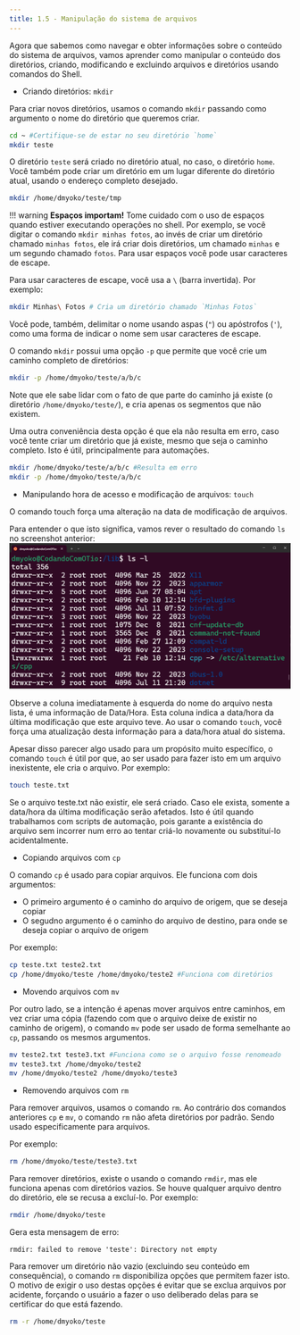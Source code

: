 ```yaml
---
title: 1.5 - Manipulação do sistema de arquivos
---
```

Agora que sabemos como navegar e obter informações sobre o conteúdo do sistema de arquivos, vamos aprender como manipular o conteúdo dos diretórios, criando, modificando e excluindo arquivos e diretórios usando comandos do Shell.

- Criando diretórios: `mkdir`

Para criar novos diretórios, usamos o comando `mkdir` passando como argumento o nome  do diretório que queremos criar.

```bash
cd ~ #Certifique-se de estar no seu diretório `home`
mkdir teste
```

O diretório `teste` será criado no diretório atual, no caso, o diretório `home`. Você também pode criar um diretório em um lugar diferente do diretório atual, usando o endereço completo desejado.

```bash
mkdir /home/dmyoko/teste/tmp
```

!!! warning
	**Espaços importam!** Tome cuidado com o uso de espaços quando estiver executando operações no shell. Por exemplo, se você digitar o comando `mkdir minhas fotos`, ao invés de criar um diretório chamado `minhas fotos`, ele irá criar dois diretórios, um chamado `minhas` e um segundo chamado `fotos`. Para usar espaços você pode usar caracteres de escape.

Para usar caracteres de escape, você usa a `\` (barra invertida). Por exemplo:
```bash
mkdir Minhas\ Fotos # Cria um diretório chamado `Minhas Fotos`
```

Você pode, também, delimitar o nome usando aspas (`"`) ou apóstrofos (`'`), como uma forma de indicar o nome sem usar caracteres de escape.

O comando `mkdir` possui uma opção `-p` que permite que você crie um caminho completo de diretórios:

```bash
mkdir -p /home/dmyoko/teste/a/b/c
```

Note que ele sabe lidar com o fato de que parte do caminho já existe (o diretório `/home/dmyoko/teste/`), e cria apenas os segmentos que não existem.

Uma outra conveniência desta opção é que ela não resulta em erro, caso você tente criar um diretório que já existe, mesmo que seja o caminho completo. Isto é útil, principalmente para automações.

```bash
mkdir /home/dmyoko/teste/a/b/c #Resulta em erro
mkdir -p /home/dmyoko/teste/a/b/c
```

- Manipulando hora de acesso e modificação de arquivos: `touch`

O comando touch força uma alteração na data de modificação de arquivos.

Para entender o que isto significa, vamos rever o resultado do comando `ls` no screenshot anterior:
![image](../../imagens/permissoes-ls-l.png)

Observe a coluna imediatamente à esquerda do nome do arquivo nesta lista, é uma informação de Data/Hora. Esta coluna indica a data/hora da última modificação que este arquivo teve. Ao usar o comando `touch`, você força uma atualização desta informação para a data/hora atual do sistema.

Apesar disso parecer algo usado para um propósito muito específico, o comando `touch` é útil por que, ao ser usado para fazer isto em um arquivo inexistente, ele cria o arquivo. Por exemplo:

```bash
touch teste.txt
```

Se o arquivo teste.txt não existir, ele será criado. Caso ele exista, somente a data/hora da última modificação serão afetados. Isto é útil quando trabalhamos com scripts de automação, pois garante a existência do arquivo sem incorrer num erro ao tentar criá-lo novamente ou substituí-lo acidentalmente.

- Copiando arquivos com `cp`

O comando `cp` é usado para copiar arquivos. Ele funciona com dois argumentos:
- O primeiro argumento é o caminho do arquivo de origem, que se deseja copiar
- O segudno argumento é o caminho do arquivo de destino, para onde se deseja copiar o arquivo de origem

Por exemplo:

```bash
cp teste.txt teste2.txt
cp /home/dmyoko/teste /home/dmyoko/teste2 #Funciona com diretórios
```

- Movendo arquivos com `mv`

Por outro lado, se a intenção é apenas mover arquivos entre caminhos, em vez criar uma cópia (fazendo com que o arquivo deixe de existir no caminho de origem), o comando `mv` pode ser usado de forma semelhante ao `cp`, passando os mesmos argumentos.

```bash
mv teste2.txt teste3.txt #Funciona como se o arquivo fosse renomeado
mv teste3.txt /home/dmyoko/teste2
mv /home/dmyoko/teste2 /home/dmyoko/teste3
```

- Removendo arquivos com `rm`

Para remover arquivos, usamos o comando `rm`. Ao contrário dos comandos anteriores `cp` e `mv`, o comando `rm` não afeta diretórios por padrão. Sendo usado especificamente para arquivos.

Por exemplo:
```bash
rm /home/dmyoko/teste/teste3.txt
```

Para remover diretórios, existe o usando o comando `rmdir`, mas ele funciona apenas com diretórios vazios. Se houve qualquer arquivo dentro do diretório, ele se recusa a excluí-lo. Por exemplo:

```bash
rmdir /home/dmyoko/teste
```

Gera esta mensagem de erro:
```
rmdir: failed to remove 'teste': Directory not empty
```

Para remover um diretório não vazio (excluindo seu conteúdo em consequência), o comando `rm` disponibiliza opções que permitem fazer isto. O motivo de exigir o uso destas opções é evitar que se exclua arquivos por acidente, forçando o usuário a fazer o uso deliberado delas para se certificar do que está fazendo.

```bash
rm -r /home/dmyoko/teste
```
